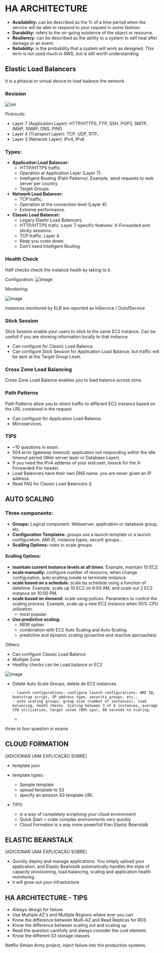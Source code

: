 # HA ARCHITECTURE

- **Availability:** can be described as the % of a time period when the service will be able to respond to your request in some fashion.
- **Durability:** refers to the on-going existence of the object or resource.
- **Resiliency:** can be described as the ability to a system to self heal after damage or an event.
- **Reliability:** is the probability that a system will work as designed. This term is not used much in AWS, but is still worth understanding.


## Elastic Load Balancers

It is a phisical or virtual device to load balance the network.


### Revision

![osi](https://user-images.githubusercontent.com/24825457/81094397-d1f89c80-8ed9-11ea-9354-0bff80cfa932.png)

Protocols:
  - Layer 7 (Application Layer): HTTP/HTTPS, FTP, SSH, POP3, SMTP, IMAP, SNMP, DNS, PING
  - Layer 4 (Transport Layer): TCP, UDP, RTP..
  - Layer 3 (Network Layer): IPv4, IPv6

### Types:

  - **Application Load Balancer:** 
    - HTTP/HTTPS traffic.
    - Operation at Application Layer (Layer 7).
    - Intelligent Routing (Path Patterns). Example, send requests to web server per country.
    - Target Groups.
  - **Network Load Balancer:** 
    - TCP traffic. 
    - Operation at the connection level (Layer 4).
    - Extreme performance.
  - **Classic Load Balancer:** 
    - Legacy Elastic Load Balancers.
    - HTTP/HTTPS trafic. Layer 7-specific features: X-Forwarded and sticky sessions.
    - TCP traffic. Layer 4.
    - Keep you costs down.
    - Don't need Intelligent Routing.

### Health Check

Helf checks check the instance heath by taking to it.
 
Configuration: 
![image](https://user-images.githubusercontent.com/24825457/81099716-babdad00-8ee1-11ea-8ffb-bcf36f553641.png)

Monitoring:

![image](https://user-images.githubusercontent.com/24825457/81100073-49322e80-8ee2-11ea-83ab-13257fb95fe7.png)

Instances monitored by ELB are reported as InService / OutofService 
 
### Stick Session

Stick Session enable your users to stick to the same EC2 instance. Can be usefull if you are storeing information locally to that instance.

  - Can configure for Classic Load Balance.
  - Can configure Stick Session for Application Load Balance, but traffic will be sent at the Target Group Level.
  
### Cross Zone Load Balancing

Cross Zone Load Balance enables you to load balance across zone.

### Path Patterns

Path Patterns allow you to direct traffic to different EC2 instance based on the URL contained in the request.

  - Can configure for Application Load Balance.
  - Microservices.

### TIPS
 - ~10 questions in exam.
 - 504 error (gateway timeout): application not responding within the idle timeout period (Web server layer or Database Layer).
 - If you need the IPv4 adderes of your end user, looock for the X-Forwarded-For header.
 - Load Balancers have their own DNS name. you are never given an IP address.
 - Read FAQ for Classic Load Balancers ()	

## AUTO SCALING


### Three components:
  
  - **Groups:** Logical component. Webserver, application or database group, etc.
  - **Configuration Templates:** groups use a launch template or a launch configuration. AMI ID, instance types, securit groups...
  - **Scalling Options:** rules to scale groups.
  
#### Scalling Options:

  - **maintain current instance levels at all times**. Example, maintain 10 EC2.
  - **scale manually:** configure number of resource, when change configuration, auto scalling create or terminate instance.
  - **scale based on a schedule:** scale by schedule using a function of datetime. Example, scale up 10 EC2 on 6:00 AM, and scale out 2 EC2 instance on 10:00 PM. 
  - **scale based on demand:** scale using polices. Parameters to control the scaling process. Example, scale up a new EC2 instance when 50% CPU utilization.
    - most popular.
  - **Use predictive scaling:**
    - NEW option
    - combination with EC2 Auto Scaling and Auto Scaling.
    - predictive and dynamic scaling (proactive and reactive aprroaches)

Others:

  - Can configure Classic Load Balance
  - Multiple Zone
  - Healthy checks can be Load balance or EC2

![image](https://user-images.githubusercontent.com/24825457/81106420-ee9dd000-8eeb-11ea-8602-5afc9cb6c00d.png)

  - Delete Auto Scale Groups, delete de EC2 instances.


    	- launch configurations: configure launch configurations: AMI ID, bootstrap script, IP address type, security groups, etc..
    	- auto scaling groups: group size (number of instances), load balancing, heath checks. Scaling between 3 of 6 instances, average CPU utilization, target value (80% cpu), 60 seconds to scaling.

    - 

three to four question in exams





## CLOUD FORMATION

[ADICIONAR UMA EXPLICAÇÃO SOBRE]


  - template json

  - template types:
    - Sample template
    - upload template to S3
    - specify an amazon S3 template URL


  - TIPS:
    - is a way of completely scriptiong your cloud environment
    - Quick Start = crate complex enviromnents very quickly
    - Cloud Formation is a way more powerfull than Elastic Beanstalk


## ELASTIC BEANSTALK

[ADICIONAR UMA EXPLICAÇÃO SOBRE]

  - Quickly deploy and manage applications. You simply upload your application, and Elastic Beanstalk automatically handles the etais of capacity provisioning, load balancing, scaling and application health monitoring.
  - it will grow out your infrastucture


## HA ARCHITECTURE - TIPS

  - Always design for failure.
  - Use Multiple AZ's and Multiple Regions where ever you can
  - Know the difference between Multi-AZ and Read Replicas for RDS
  - Know the difference between scaling out and scaling up
  - Read the question carefully and always consider the cost element.
  - Know the different S3 storage classes
    
Netflix Simian Army project, inject failure into the production systems.


